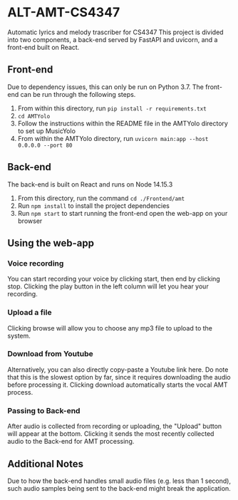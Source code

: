 # ALT-AMT-CS4347
Automatic lyrics and melody trascriber for CS4347
This project is divided into two components, a back-end served by FastAPI and uvicorn, and a front-end built on React. 

## Front-end
Due to dependency issues, this can only be run on Python 3.7. The front-end can be run through the following steps.
1) From within this directory, run `pip install -r requirements.txt`
2) `cd AMTYolo`
3) Follow the instructions within the README file in the AMTYolo directory to set up MusicYolo
4) From within the AMTYolo directory, run `uvicorn main:app --host 0.0.0.0 --port 80`

## Back-end
The back-end is built on React and runs on Node 14.15.3
1) From this directory, run the command `cd ./Frontend/amt`
2) Run `npm install` to install the project dependencies
3) Run `npm start` to start running the front-end open the web-app on your browser

## Using the web-app
### Voice recording
You can start recording your voice by clicking start, then end by clicking stop. Clicking the play button in the left column will let you hear your recording.

### Upload a file
Clicking browse will allow you to choose any mp3 file to upload to the system.

### Download from Youtube
Alternatively, you can also directly copy-paste a Youtube link here. Do note that this is the slowest option by far, since it requires downloading the audio before processing it. Clicking download automatically starts the vocal AMT process.

### Passing to Back-end
After audio is collected from recording or uploading, the "Upload" button will appear at the bottom. Clicking it sends the most recently collected audio to the Back-end for AMT processing.

## Additional Notes
Due to how the back-end handles small audio files (e.g. less than 1 second), such audio samples being sent to the back-end might break the application.